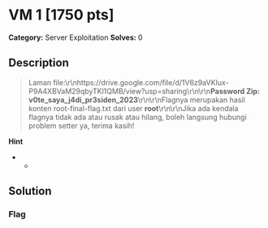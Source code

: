 # VM 1 [1750 pts]

**Category:** Server Exploitation
**Solves:** 0

## Description
>Laman file:\r\nhttps://drive.google.com/file/d/1V6z9aVKIux-P9A4XBVaM29qbyTKl1QMB/view?usp=sharing\r\n\r\n**Password Zip: v0te_saya_j4di_pr3siden_2023**\r\n\r\nFlagnya merupakan hasil konten root-final-flag.txt dari user **root**\r\n\r\nJika ada kendala flagnya tidak ada atau rusak atau hilang, boleh langsung hubungi problem setter ya, terima kasih!

**Hint**
* -

## Solution

### Flag

